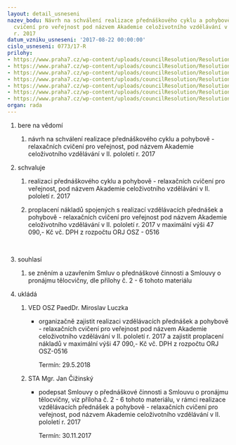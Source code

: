 ```yaml
---
layout: detail_usneseni
nazev_bodu: Návrh na schválení realizace přednáškového cyklu a pohybově - relaxačních
  cvičení pro veřejnost pod názvem Akademie celoživotního vzdělávání v II. pololetí
  r. 2017
datum_vzniku_usneseni: '2017-08-22 00:00:00'
cislo_usneseni: 0773/17-R
prilohy:
- https://www.praha7.cz/wp-content/uploads/councilResolution/Resolutions/29420/export/duvodovazprava_ACV_podzim2017~238222.doc
- https://www.praha7.cz/wp-content/uploads/councilResolution/Resolutions/29420/export/Smlouvaoprednaskovecinnosti_DCHP_verejna~238221.doc
- https://www.praha7.cz/wp-content/uploads/councilResolution/Resolutions/29420/export/Smlouvaoprednaskovecinnosti_VCpodzim2017_verejna~238219.doc
- https://www.praha7.cz/wp-content/uploads/councilResolution/Resolutions/29420/export/Smlouvaoprednaskovecinnosti_IS_verejna~238217.doc
- https://www.praha7.cz/wp-content/uploads/councilResolution/Resolutions/29420/export/Smlouvaoprednaskovecinnosti_MS2017_2018_verejna~238215.doc
- https://www.praha7.cz/wp-content/uploads/councilResolution/Resolutions/29420/export/Smlouvaopronajmutelocvicny_TJ_SokolPrahaVII_2017_2018~238213.doc
- https://www.praha7.cz/wp-content/uploads/councilResolution/Resolutions/29420/export/export~295413.pdf
organ: rada
---
```

<ol id="urzList" class="urzList_view"><li class="urzClass1" id=""><span name="1">bere na vědomí</span><ol class="urzOlClass"><li class="urzClass2" id="" style="text-align: left;"><span><p>návrh na schválení realizace přednáškového cyklu a pohybově - relaxačních cvičení pro veřejnost, pod názvem Akademie celoživotního vzdělávání v II. pololetí r. 2017</p></span></li></ol></li><li class="urzClass1" id=""><span name="24">schvaluje</span><ol class="urzOlClass"><li class="urzClass2" id="" style="text-align: left;"><span><p>realizaci přednáškového cyklu a pohybově - relaxačních cvičení pro veřejnost, pod názvem Akademie celoživotního vzdělávání v II. pololetí r. 2017</p></span></li><li class="urzClass2" id="" style="text-align: left;"><span><p>proplacení nákladů spojených s realizací vzdělávacích přednášek a pohybově - relaxačních cvičení pro veřejnost pod názvem Akademie celoživotního vzdělávání v II. pololetí r. 2017 v maximální výši 47 090,- Kč vč. DPH z rozpočtu ORJ OSZ - 0516</p><p><br></p></span></li></ol></li><li class="urzClass1" id=""><span name="26">souhlasí</span><ol class="urzOlClass"><li class="urzClass2" id="" style="text-align: left;"><span><p>se zněním a uzavřením Smluv o přednáškové činnosti a Smlouvy o pronájmu tělocvičny, dle přílohy č. 2 - 6 tohoto materiálu</p></span></li></ol></li><li class="urzClass1" id="urzUkoly"><span name="1">ukládá</span><ol class="urzOlClass"><li class="urzClass2"><span><p>VED OSZ PaedDr. Miroslav Luczka</p></span><ul class="urzUlClass"><li class="urzClass3"><span><p>organizačně zajistit realizaci vzdělávacích přednášek a pohybově - relaxačních cvičení pro veřejnost pod názvem Akademie celoživotního vzdělávání v II. pololetí r. 2017 a zajistit proplacení nákladů v maximální výši 47 090,- Kč vč. DPH z rozpočtu ORJ OSZ-0516</p></span><span class="urzUkolTermin">  Termín:&nbsp;29.5.2018</span></li></ul></li><li class="urzClass2"><span><p>STA Mgr. Jan Čižinský</p></span><ul class="urzUlClass"><li class="urzClass3"><span><p>podepsat Smlouvy o přednáškové činnosti a Smlouvu o pronájmu tělocvičny, viz příloha č. 2 - 6 tohoto materiálu, v rámci realizace vzdělávacích přednášek a pohybově - relaxačních cvičení pro veřejnost, pod názvem Akademie celoživotního vzdělávání v II. pololetí r. 2017</p></span><span class="urzUkolTermin">  Termín:&nbsp;30.11.2017</span></li></ul></li></ol></li></ol>